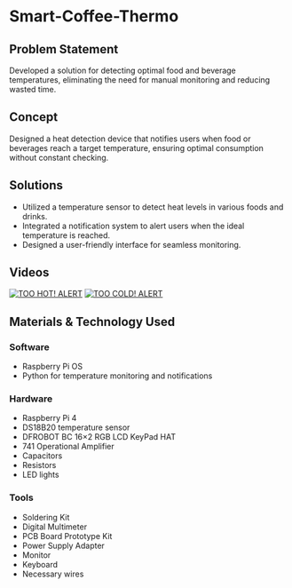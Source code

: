 # Smart-Coffee-Thermo

## Problem Statement
Developed a solution for detecting optimal food and beverage temperatures, eliminating the need for manual monitoring and reducing wasted time.
## Concept
Designed a heat detection device that notifies users when food or beverages reach a target temperature, ensuring optimal consumption without constant checking.
## Solutions
* Utilized a temperature sensor to detect heat levels in various foods and drinks.
* Integrated a notification system to alert users when the ideal temperature is reached.
* Designed a user-friendly interface for seamless monitoring.
## Videos
[![TOO HOT! ALERT](https://img.youtube.com/vi/59UQxnFOTeE/0.jpg)](https://www.youtube.com/watch?v=59UQxnFOTeE)
[![TOO COLD! ALERT](https://img.youtube.com/vi/8uN98_YkFpA/0.jpg)](https://www.youtube.com/watch?v=8uN98_YkFpA)
## Materials & Technology Used
### Software
* Raspberry Pi OS
* Python for temperature monitoring and notifications
### Hardware
* Raspberry Pi 4
* DS18B20 temperature sensor
* DFROBOT BC 16×2 RGB LCD KeyPad HAT
* 741 Operational Amplifier
* Capacitors
* Resistors
* LED lights
### Tools
* Soldering Kit
* Digital Multimeter
* PCB Board Prototype Kit
* Power Supply Adapter
* Monitor
* Keyboard
* Necessary wires
